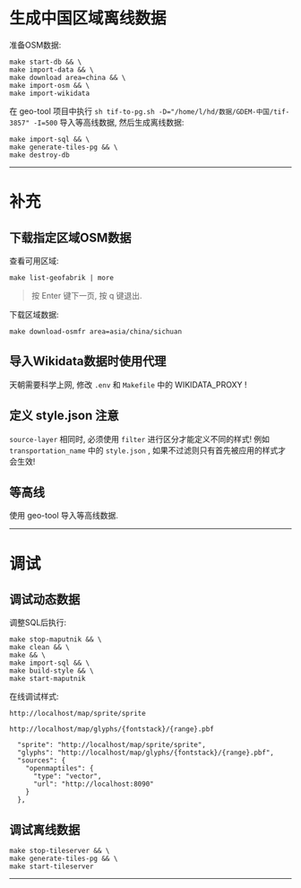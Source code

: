 # 生成中国区域离线数据

准备OSM数据:

```shell
make start-db && \
make import-data && \
make download area=china && \
make import-osm && \
make import-wikidata
```

在 geo-tool 项目中执行 `sh tif-to-pg.sh -D="/home/l/hd/数据/GDEM-中国/tif-3857" -I=500` 导入等高线数据, 然后生成离线数据:

```shell
make import-sql && \
make generate-tiles-pg && \
make destroy-db
```

---

# 补充

## 下载指定区域OSM数据

查看可用区域:

```shell
make list-geofabrik | more
```

> 按 Enter 键下一页, 按 q 键退出.

下载区域数据:

```shell
make download-osmfr area=asia/china/sichuan
```

## 导入Wikidata数据时使用代理

天朝需要科学上网, 修改 `.env` 和 `Makefile` 中的 WIKIDATA_PROXY !

## 定义 style.json 注意

`source-layer` 相同时, 必须使用 `filter` 进行区分才能定义不同的样式! 例如 `transportation_name` 中的 `style.json` , 如果不过滤则只有首先被应用的样式才会生效!

## 等高线

使用 geo-tool 导入等高线数据.

---

# 调试

## 调试动态数据

调整SQL后执行:

```shell
make stop-maputnik && \
make clean && \
make && \
make import-sql && \
make build-style && \
make start-maputnik
```

在线调试样式:

```
http://localhost/map/sprite/sprite

http://localhost/map/glyphs/{fontstack}/{range}.pbf

  "sprite": "http://localhost/map/sprite/sprite",
  "glyphs": "http://localhost/map/glyphs/{fontstack}/{range}.pbf",
  "sources": {
    "openmaptiles": {
      "type": "vector",
      "url": "http://localhost:8090"
    }
  },
```

## 调试离线数据

```shell
make stop-tileserver && \
make generate-tiles-pg && \
make start-tileserver
```

---
